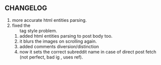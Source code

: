 ## CHANGELOG

1. more accurate html entities parsing.
2. fixed the <ol> tag style problem.
3. added html entities parsing to post body too.
4. it blurs the images on scrolling again.
5. added comments diversion/distinction
6. now it sets the correct subreddit name in case of direct post fetch (not perfect, bad ig , uses ref).

